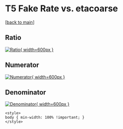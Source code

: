 # T5 Fake Rate vs. etacoarse

[[back to main](./)]



## Ratio

[![Ratio](../mtv/var/T5_fakerate_etacoarse.png){ width=600px }](../mtv/var/T5_fakerate_etacoarse.pdf)

## Numerator

[![Numerator](../mtv/num/T5_fakerate_etacoarse_num.png){ width=600px }](../mtv/num/T5_fakerate_etacoarse_num.pdf)

## Denominator

[![Denominator](../mtv/den/T5_fakerate_etacoarse_den.png){ width=600px }](../mtv/den/T5_fakerate_etacoarse_den.pdf)


``` {=html}
<style>
body { min-width: 100% !important; }
</style>
```
